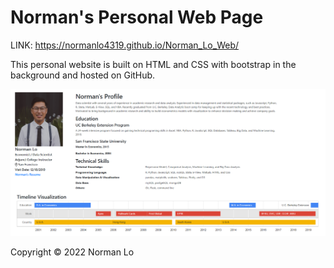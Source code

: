 # Norman's Personal Web Page

LINK: https://normanlo4319.github.io/Norman_Lo_Web/

This personal website is built on HTML and CSS with bootstrap in the background and hosted on GitHub.

![page image](images/page.png)

Copyright © 2022 Norman Lo

